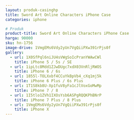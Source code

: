 ```yaml
---
layout: produk-casinghp
title: Sword Art Online Characters iPhone Case
categories: iphone

# Produk
product-title: Sword Art Online Characters iPhone Case
harga: 90000
sku: hn-1756
image-drive: 1VmgEMs6Vdy2yUn7VgQiiPXw391rPjs0f
gallery:
  - url: 1X0SfPql6niJU4sVWgSoIcPranYWAwCWl
    title: iPhone 5 / 5s / SE
  - url: 1ipLtc8Mdd1ZJwDUgc7xdX03VnRljRWOS
    title: iPhone 6 / 6s
  - url: 1855l-TOLXxbf4CCuYkBpVb4_cXq1mj5k
    title: iPhone 6 Plus / 6s Plus
  - url: 1T1S8kb8U-Xp1fuV8yFa1cJlVoxGoMwMp
    title: iPhone 7 / 8
  - url: 1I5tlo1ZVh1IXOsYsb6ASPgRQQKPhBNrP
    title: iPhone 7 Plus / 8 Plus
  - url: 1VmgEMs6Vdy2yUn7VgQiiPXw391rPjs0f
    title: iPhone X
---
```

